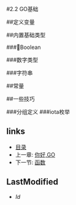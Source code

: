 #2.2 GO基础

##定义变量

##内置基础类型

###Boolean

###数字类型

###字符串

##常量

##一些技巧

###分组定义
###iota枚举

## links
   * [目录](<preface.md>)
   * 上一章: [你好,GO](<2.1.md>)
   * 下一节: [函数](<2.3.md>)

## LastModified 
   * $Id$